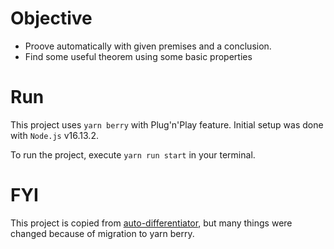 # Objective

- Proove automatically with given premises and a conclusion.
- Find some useful theorem using some basic properties

# Run

This project uses `yarn berry` with Plug'n'Play feature. Initial setup was done with `Node.js` v16.13.2.

To run the project, execute `yarn run start` in your terminal.

# FYI

This project is copied from [auto-differentiator](https://github.com/Phryxia/auto-differentiator), but many things were changed because of migration to yarn berry.
